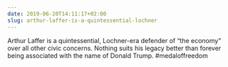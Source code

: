 ```yaml
---
date: 2019-06-20T14:11:17+02:00
slug: arthur-laffer-is-a-quintessential-lochner
---
```

Arthur Laffer is a quintessential, Lochner-era defender of “the economy" over all other civic concerns. Nothing suits his legacy better than forever being associated with the name of Donald Trump. #medaloffreedom

